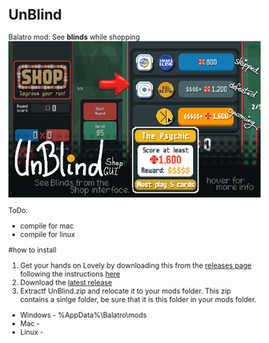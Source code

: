 # UnBlind
Balatro mod: See <b>blinds</b> while shopping
<img src="https://raw.githubusercontent.com/MeraGenio/UnBlind/refs/heads/main/readme-img.png">

ToDo:
- compile for mac
- compile for linux

#how to install 
1.   Get your hands on Lovely by downloading this from the [releases page](https://github.com/ethangreen-dev/lovely-injector/releases/) following the instructions [here](https://github.com/ethangreen-dev/lovely-injector?tab=readme-ov-file#manual-installation)
2.   Download the [latest release](https://github.com/MeraGenio/UnBlind/releases)
3.   Extractf UnBlind.zip and relocate it to your mods folder. This zip contains a sinlge folder, be sure that it is this folder in your mods folder.
<ul>
	<li> Windows - %AppData%\Balatro\mods</li>
	<li> Mac - </li>
	<li> Linux - </li>
</ul>

